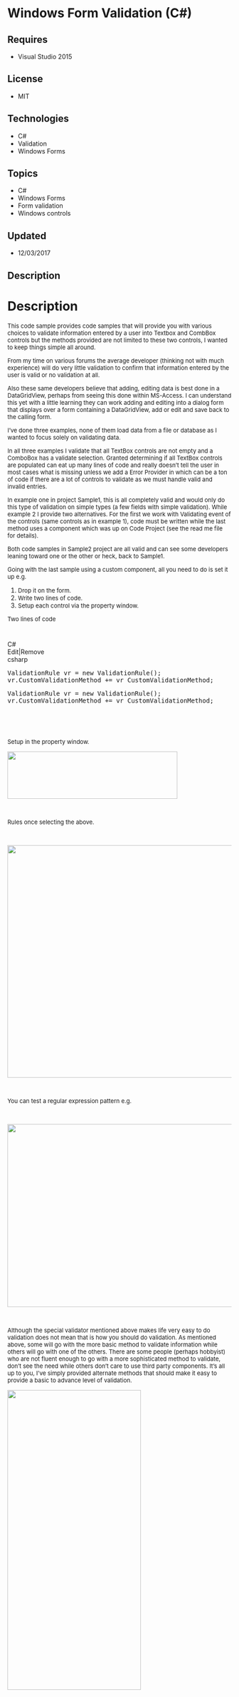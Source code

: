 # Windows Form Validation (C#)
## Requires
- Visual Studio 2015
## License
- MIT
## Technologies
- C#
- Validation
- Windows Forms
## Topics
- C#
- Windows Forms
- Form validation
- Windows controls
## Updated
- 12/03/2017
## Description

<h1>Description</h1>
<p><span style="font-size:small">This code sample provides code samples that will provide you with various choices to validate information entered by a user into Textbox and CombBox controls but the methods provided are not limited to these two controls, I
 wanted to keep things simple all around.</span></p>
<p><span style="font-size:small">From my time on various forums the average developer (thinking not with much experience) will do very little validation to confirm that information entered by the user is valid or no validation at all.</span></p>
<p><span style="font-size:small">Also these same developers believe that adding, editing data is best done in a DataGridView, perhaps from seeing this done within MS-Access. I can understand this yet with a little learning they can work adding and editing into
 a dialog form that displays over a form containing a DataGridView, add or edit and save back to the calling form.</span></p>
<p><span style="font-size:small">I&rsquo;ve done three examples, none of them load data from a file or database as I wanted to focus solely on validating data.</span></p>
<p><span style="font-size:small">In all three examples I validate that all TextBox controls are not empty and a ComboBox has a validate selection. Granted determining if all TextBox controls are populated can eat up many lines of code and really doesn&rsquo;t
 tell the user in most cases what is missing unless we add a Error Provider in which can be a ton of code if there are a lot of controls to validate as we must handle valid and invalid entries.</span></p>
<p><span style="font-size:small">In example one in project Sample1, this is all completely valid and would only do this type of validation on simple types (a few fields with simple validation). While example 2 I provide two alternatives. For the first we work
 with Validating event of the controls (same controls as in example 1), code must be written while the last method uses a component which was up on Code Project (see the read me file for details).</span></p>
<p><span style="font-size:small">Both code samples in Sample2 project are all valid and can see some developers leaning toward one or the other or heck, back to Sample1.</span></p>
<p><span style="font-size:small">Going with the last sample using a custom component, all you need to do is set it up e.g.</span></p>
<ol>
<li><span style="font-size:small">Drop it on the form.</span> </li><li><span style="font-size:small">Write two lines of code.</span> </li><li><span style="font-size:small">Setup each control via the property window.</span>
</li></ol>
<p><span style="font-size:small">Two lines of code</span></p>
<p><span style="font-size:x-small">&nbsp;</span></p>
<div class="scriptcode">
<div class="pluginEditHolder" pluginCommand="mceScriptCode">
<div class="title"><span>C#</span></div>
<div class="pluginLinkHolder"><span class="pluginEditHolderLink">Edit</span>|<span class="pluginRemoveHolderLink">Remove</span></div>
<span class="hidden">csharp</span>
<pre class="hidden">ValidationRule vr = new ValidationRule();
vr.CustomValidationMethod &#43;= vr_CustomValidationMethod;</pre>
<div class="preview">
<pre class="csharp">ValidationRule&nbsp;vr&nbsp;=&nbsp;<span class="cs__keyword">new</span>&nbsp;ValidationRule();&nbsp;
vr.CustomValidationMethod&nbsp;&#43;=&nbsp;vr_CustomValidationMethod;</pre>
</div>
</div>
</div>
<div class="endscriptcode">&nbsp;</div>
<p>&nbsp;</p>
<p><span style="font-size:small">Setup in the property window.</span></p>
<p><span style="font-size:small"><img id="183067" src="183067-1.jpg" alt="" width="382" height="106"></span></p>
<p><span style="font-size:small; color:#ffffff">.</span></p>
<p><span style="font-size:small">Rules once selecting the above.</span></p>
<p><span style="font-size:small; color:#ffffff">.</span></p>
<p><span style="font-size:small"><img id="183068" src="183068-1c.jpg" alt="" width="537" height="521"><br>
</span></p>
<p><span style="font-size:small; color:#ffffff">.</span></p>
<p><span style="font-size:small">You can test a regular expression pattern e.g.</span></p>
<p><span style="font-size:small; color:#ffffff">.</span></p>
<p><span style="font-size:small"><img id="183069" src="183069-2.jpg" alt="" width="510" height="410"></span></p>
<p><span style="font-size:small; color:#ffffff">.</span></p>
<p><span style="font-size:small">Although the special validator mentioned above makes life very easy to do validation does not mean that is how you should do validation. As mentioned above, some will go with the more basic method to validate information while
 others will go with one of the others. There are some people (perhaps hobbyist) who are not fluent enough to go with a more sophisticated method to validate, don&rsquo;t see the need while others don&rsquo;t care to use third party components. It&rsquo;s all
 up to you, I&rsquo;ve simply provided alternate methods that should make it easy to provide a basic to advance level of validation.&nbsp;</span></p>
<p><span style="font-size:small"><img id="183071" src="183071-md1.jpg" alt="" width="300" height="672"><br>
</span></p>
<p><span style="font-size:small"><br>
</span></p>
